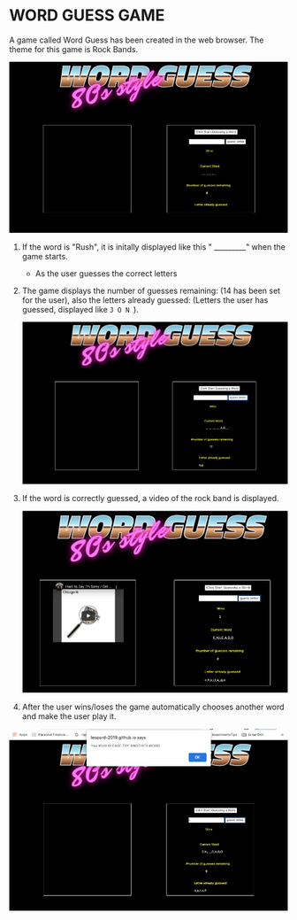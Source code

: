 # WORD GUESS GAME #

A game called Word Guess has been created in the web browser.  The theme for this game is Rock Bands.

![](assets/images/WordGuess1.png)


1. If the word is "Rush", it is initally displayed like this " _________" when the game starts.

   * As the user guesses the correct letters
  

2. The game displays the number of guesses remaining: (14 has been set for the user), also the letters already 
   guessed: (Letters the user has guessed, displayed like `J O N `).
   
   ![](assets/images/WordGuess2.png)
   
3. If the word is correctly guessed, a video of the rock band is displayed.

   ![](assets/images/WordGuess4.png)
   

3. After the user wins/loses the game automatically chooses another word and make the user play it.

![](assets/images/WordGuess3.png)
